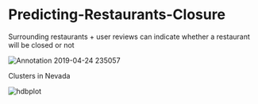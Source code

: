 # Predicting-Restaurants-Closure
Surrounding restaurants + user reviews can indicate whether a restaurant will be closed or not

![Annotation 2019-04-24 235057](https://user-images.githubusercontent.com/8983398/56708749-e1041680-66eb-11e9-8563-c4522f62b564.jpg)

Clusters in Nevada

![hdbplot](https://user-images.githubusercontent.com/8983398/56743405-7df29e00-6744-11e9-81ed-e3ca2beffc42.png)
